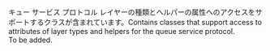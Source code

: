 <Namespace Name="Microsoft.WindowsAzure.Storage.Queue.Protocol">
  <Docs>
    <summary><span data-ttu-id="be0eb-101">キュー サービス プロトコル レイヤーの種類とヘルパーの属性へのアクセスをサポートするクラスが含まれています。</span><span class="sxs-lookup"><span data-stu-id="be0eb-101">Contains classes that support access to attributes of layer types and helpers for the queue service protocol.</span></span></summary> 
    <remarks>To be added.</remarks>
  </Docs>
</Namespace>
